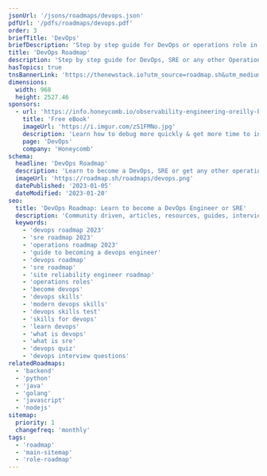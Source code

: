 ```yaml
---
jsonUrl: '/jsons/roadmaps/devops.json'
pdfUrl: '/pdfs/roadmaps/devops.pdf'
order: 3
briefTitle: 'DevOps'
briefDescription: 'Step by step guide for DevOps or operations role in 2023'
title: 'DevOps Roadmap'
description: 'Step by step guide for DevOps, SRE or any other Operations Role in 2023'
hasTopics: true
tnsBannerLink: 'https://thenewstack.io?utm_source=roadmap.sh&utm_medium=Referral&utm_campaign=Alert'
dimensions:
  width: 968
  height: 2527.46
sponsors:
  - url: 'https://info.honeycomb.io/observability-engineering-oreilly-book-2022?utm_medium=paid-sponsorship&utm_source=insight-partners&utm_campaign=plg_insightpartners_paidsponsorship'
    title: 'Free eBook'
    imageUrl: 'https://i.imgur.com/zS1FMNo.jpg'
    description: 'Learn how to debug more quickly & get more time to innovate by starting your observability journey'
    page: 'DevOps'
    company: 'Honeycomb'
schema:
  headline: 'DevOps Roadmap'
  description: 'Learn to become a DevOps, SRE or get any other operations role with this interactive step by step guide in 2023. We also have resources and short descriptions attached to the roadmap items so you can get everything you want to learn in one place.'
  imageUrl: 'https://roadmap.sh/roadmaps/devops.png'
  datePublished: '2023-01-05'
  dateModified: '2023-01-20'
seo:
  title: 'DevOps Roadmap: Learn to become a DevOps Engineer or SRE'
  description: 'Community driven, articles, resources, guides, interview questions, quizzes for DevOps. Learn to become a modern DevOps engineer by following the steps, skills, resources and guides listed in this roadmap.'
  keywords:
    - 'devops roadmap 2023'
    - 'sre roadmap 2023'
    - 'operations roadmap 2023'
    - 'guide to becoming a devops engineer'
    - 'devops roadmap'
    - 'sre roadmap'
    - 'site reliability engineer roadmap'
    - 'operations roles'
    - 'become devops'
    - 'devops skills'
    - 'modern devops skills'
    - 'devops skills test'
    - 'skills for devops'
    - 'learn devops'
    - 'what is devops'
    - 'what is sre'
    - 'devops quiz'
    - 'devops interview questions'
relatedRoadmaps:
  - 'backend'
  - 'python'
  - 'java'
  - 'golang'
  - 'javascript'
  - 'nodejs'
sitemap:
  priority: 1
  changefreq: 'monthly'
tags:
  - 'roadmap'
  - 'main-sitemap'
  - 'role-roadmap'
---
```


